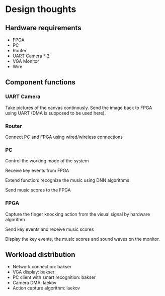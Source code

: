 Design thoughts
===
## Hardware requirements

* FPGA
* PC
* Router
* UART Camera * 2
* VGA Monitor
* Wire

## Component functions
### UART Camera
Take pictures of the canvas continously. Send the image back to FPGA using UART (DMA is supposed to be used here).

### Router
Connect PC and FPGA using wired/wireless connections

### PC
Control the working mode of the system

Receive key events from FPGA

Extend function: recognize the music using DNN algorithms

Send music scores to the FPGA

### FPGA
Capture the finger knocking action from the visual signal by hardware algorithm

Send key events and receive music scores

Display the key events, the music scores and sound waves on the monitor.

## Workload distribution

* Network connection: bakser
* VGA display: bakser
* PC client with smart recognition: bakser
* Camera DMA: laekov
* Action capture algorithm: laekov

